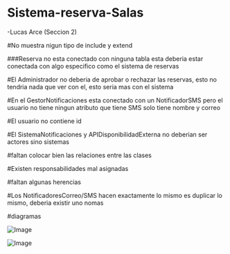 # Sistema-reserva-Salas
-Lucas Arce (Seccion 2)

#No muestra nigun tipo de include y extend

###Reserva no esta conectado con ninguna tabla esta deberia estar conectada con algo especifico como el sistema de reservas

#El Administrador no deberia de aprobar o rechazar las reservas, esto no tendria nada que ver con el, esto seria mas con el sistema

#En el GestorNotificaciones esta conectado con un NotificadorSMS pero el usuario no tiene ningun atributo que tiene SMS solo tiene nombre y correo

#El usuario no contiene id

#El SistemaNotificaciones y APIDisponibilidadExterna no deberian ser actores sino sistemas

#faltan colocar bien las relaciones entre las clases

#Existen responsabilidades mal asignadas

#faltan algunas herencias

#Los NotificadoresCorreo/SMS hacen exactamente lo mismo es duplicar lo mismo, deberia existir uno nomas

#diagramas


![Image](https://github.com/user-attachments/assets/78ae410f-41c4-46c5-ab6c-cd6a9a9da26e)




![Image](https://github.com/user-attachments/assets/c40a2a45-6007-41ce-87dc-88e4aec6944d)




